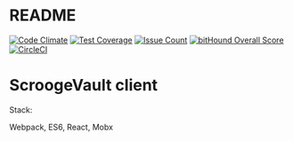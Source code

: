 # README

[![Code Climate](https://codeclimate.com/github/smikulic/stash_client/badges/gpa.svg)](https://codeclimate.com/github/smikulic/stash_client)
[![Test Coverage](https://codeclimate.com/github/smikulic/stash_client/badges/coverage.svg)](https://codeclimate.com/github/smikulic/stash_client/coverage)
[![Issue Count](https://codeclimate.com/github/smikulic/stash_client/badges/issue_count.svg)](https://codeclimate.com/github/smikulic/stash_client)
[![bitHound Overall Score](https://www.bithound.io/github/smikulic/stash_client/badges/score.svg)](https://www.bithound.io/github/smikulic/stash_client)
[![CircleCI](https://circleci.com/gh/smikulic/stash_client.svg?style=svg)](https://circleci.com/gh/smikulic/stash_client)

# ScroogeVault client

Stack:

Webpack, ES6, React, Mobx

